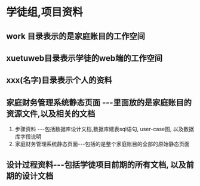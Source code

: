 # 学徒组,项目资料
## work 目录表示的是家庭账目的工作空间
## xuetuweb目录表示学徒的web端的工作空间
## xxx(名字)目录表示个人的资料
## 家庭财务管理系统静态页面 ---里面放的是家庭账目的资源文件,以及相关的文档
1. 步骤资料 ---包括数据库设计文档,数据库建表sql语句, user-case图, 以及数据库字段说明
2. 家庭财务管理系统静态页面---包括的是整个家庭账目的全部的原始静态页面
## 设计过程资料---包括学徒项目前期的所有文档, 以及前期的设计文档